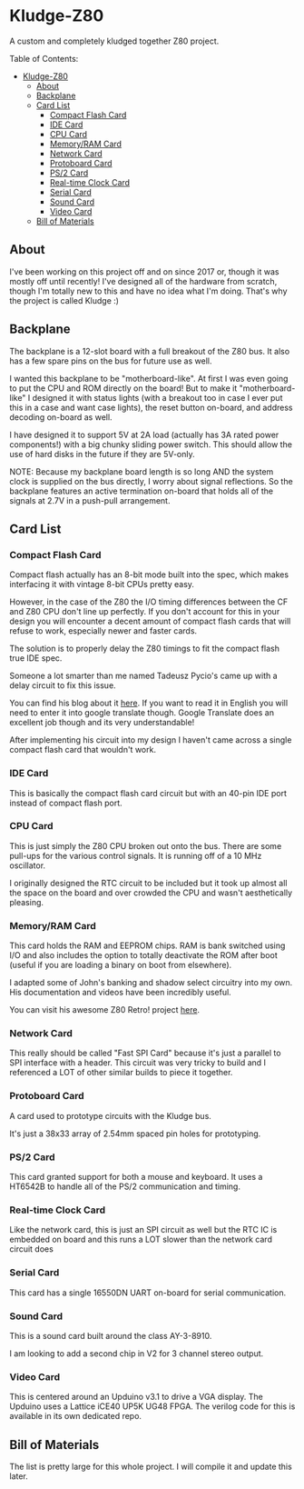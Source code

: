 # Kludge-Z80

A custom and completely kludged together Z80 project.

Table of Contents:
- [Kludge-Z80](#kludge-z80)
  - [About](#about)
  - [Backplane](#backplane)
  - [Card List](#card-list)
    - [Compact Flash Card](#compact-flash-card)
    - [IDE Card](#ide-card)
    - [CPU Card](#cpu-card)
    - [Memory/RAM Card](#memoryram-card)
    - [Network Card](#network-card)
    - [Protoboard Card](#protoboard-card)
    - [PS/2 Card](#ps2-card)
    - [Real-time Clock Card](#real-time-clock-card)
    - [Serial Card](#serial-card)
    - [Sound Card](#sound-card)
    - [Video Card](#video-card)
  - [Bill of Materials](#bill-of-materials)


## About
I've been working on this project off and on since 2017 or, though it was mostly off until recently!
I've designed all of the hardware from scratch, though I'm totally new to this and have no idea what I'm doing.
That's why the project is called Kludge :)

## Backplane
The backplane is a 12-slot board with a full breakout of the Z80 bus. It also has a few spare pins on the bus for future use as well.

I wanted this backplane to be "motherboard-like". At first I was even going to put the CPU and ROM directly on the board! But to make it "motherboard-like" I designed it with status lights (with a breakout too in case I ever put this in a case and want case lights), the reset button on-board, and address decoding on-board as well.

I have designed it to support 5V at 2A load (actually has 3A rated power components!) with a big chunky sliding power switch. This should allow the use of hard disks in the future if they are 5V-only.

NOTE: Because my backplane board length is so long AND the system clock is supplied on the bus directly, I worry about signal reflections. So the backplane features an active termination on-board that holds all of the signals at 2.7V in a push-pull arrangement. 

## Card List
### Compact Flash Card
Compact flash actually has an 8-bit mode built into the spec, which makes interfacing it with vintage 8-bit CPUs pretty easy.

However, in the case of the Z80 the I/O timing differences between the CF and Z80 CPU don't line up perfectly. If you don't account for this in your design you will encounter a decent amount of compact flash cards that will refuse to work, especially newer and faster cards.

The solution is to properly delay the Z80 timings to fit the compact flash true IDE spec.

Someone a lot smarter than me named Tadeusz Pycio's came up with a delay circuit to fix this issue.

You can find his blog about it [here](http://www.vtsys.pl/interface-compact-flash/). If you want to read it in English you will need to enter it into google translate though. Google Translate does an excellent job though and its very understandable!

After implementing his circuit into my design I haven't came across a single compact flash card that wouldn't work.

### IDE Card
This is basically the compact flash card circuit but with an 40-pin IDE port instead of compact flash port.

### CPU Card
This is just simply the Z80 CPU broken out onto the bus. There are some pull-ups for the various control signals. It is running off of a 10 MHz oscillator.

I originally designed the RTC circuit to be included but it took up almost all the space on the board and over crowded the CPU and wasn't aesthetically pleasing.

### Memory/RAM Card
This card holds the RAM and EEPROM chips. RAM is bank switched using I/O and also includes the option to totally deactivate the ROM after boot (useful if you are loading a binary on boot from elsewhere).

I adapted some of John's banking and shadow select circuitry into my own.
His documentation and videos have been incredibly useful.

You can visit his awesome Z80 Retro! project [here](https://github.com/Z80-Retro/2063-Z80).

### Network Card
This really should be called "Fast SPI Card" because it's just a parallel
to SPI interface with a header. This circuit was very tricky to build and
I referenced a LOT of other similar builds to piece it together.

### Protoboard Card
A card used to prototype circuits with the Kludge bus.

It's just a 38x33 array of 2.54mm spaced pin holes for prototyping.

### PS/2 Card
This card granted support for both a mouse and keyboard.
It uses a HT6542B to handle all of the PS/2 communication and timing.

### Real-time Clock Card
Like the network card, this is just an SPI circuit as well but the 
RTC IC is embedded on board and this runs a LOT slower than the network card circuit does

### Serial Card
This card has a single 16550DN UART on-board for serial communication.

### Sound Card
This is a sound card built around the class AY-3-8910.

I am looking to add a second chip in V2 for 3 channel stereo output.

### Video Card
This is centered around an Upduino v3.1 to drive a VGA display. 
The Upduino uses a Lattice iCE40 UP5K UG48 FPGA.
The verilog code for this is available in its own dedicated repo.


## Bill of Materials
The list is pretty large for this whole project. I will compile it and update this later.